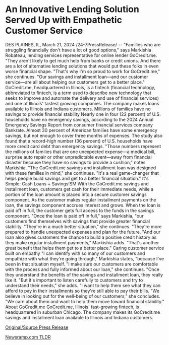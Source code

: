 # An Innovative Lending Solution Served Up with Empathetic Customer Service

DES PLAINES, IL, March 21, 2024 /24-7PressRelease/ -- "Families who are struggling financially don't have a lot of good options," says Markishia Robateau, lending services representative for online lender GoCredit.me. "They aren't likely to get much help from banks or credit unions. And there are a lot of alternative lending solutions that would put these folks in even worse financial shape.  "That's why I'm so proud to work for GoCredit.me," she continues. "Our savings and installment loan—and our customer service—are all about helping our customers get to a better place."  GoCredit.me, headquartered in Illinois, is a fintech (financial technology, abbreviated to fintech, is a term used to describe new technology that seeks to improve and automate the delivery and use of financial services) and one of Illinois' fastest growing companies.   The company makes loans available to Illinois and Indiana customers.  Millions of families have no savings to provide financial stability  Nearly one in four (22 percent) of U.S. households have no emergency savings, according to the 2024 Annual Emergency Savings Report from consumer financial services company Bankrate. Almost 30 percent of American families have some emergency savings, but not enough to cover three months of expenses.  The study also found that a record-high number (36 percent) of U.S. households have more credit card debt than emergency savings.  "Those numbers represent the millions of families that are one unexpected expense—a medical bill, surprise auto repair or other unpredictable event—away from financial disaster because they have no savings to provide a cushion," notes Markishia.  "The GoCredit.me savings and installment loan was designed with these families in mind," she continues. "It's a real game-changer that helps people build savings and get to a better financial situation."  It's Simple: Cash Loans + Savings!SM  With the GoCredit.me savings and installment loan, customers get cash for their immediate needs, while a portion of the loan amount is placed into a secure customer savings component.   As the customer makes regular installment payments on the loan, the savings component accrues interest and grows. When the loan is paid off in full, the customer gets full access to the funds in the savings component.  "Once the loan is paid off in full," says Markishia, "our customers find themselves with savings that provide greater financial stability.  "They're in a much better situation," she continues. "They're more prepared to handle unexpected expenses and plan for the future.  "And our loan also gives customers the chance to build a positive credit history as they make regular installment payments," Markishia adds. "That's another great benefit that helps them get to a better place."  Caring customer service built on empathy  "I can identify with so many of our customers and empathize with what they're going through," Markishia states, "because I've been in that situation myself.  "I make sure our customers are comfortable with the process and fully informed about our loan," she continues. "Once they understand the benefits of the savings and installment loan, they really like it.  "But it's important to listen carefully to customers and try to understand their needs," she adds. "I want to help them see what they can afford to pay in their installments so they're still able to pay their bills.  "We believe in looking out for the well-being of our customers," she concludes. "We care about them and want to help them move toward financial stability."  About GoCredit.me  GoCredit.me, Illinois' fast-growing fintech, is headquartered in suburban Chicago. The company makes its GoCredit.me savings and installment loan available to Illinois and Indiana customers. 

[Original/Source Press Release](https://www.24-7pressrelease.com/press-release/509388/an-innovative-lending-solution-served-up-with-empathetic-customer-service) 

[Newsramp.com TLDR](https://newsramp.com/None) 